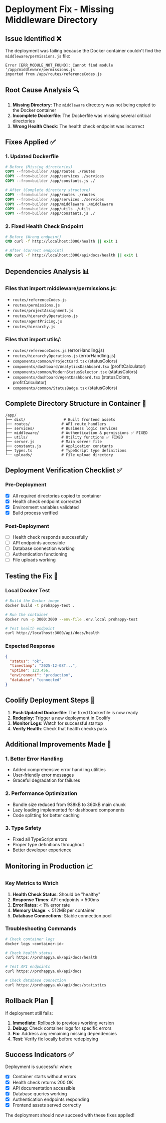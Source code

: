 # Deployment Fix - Missing Middleware Directory

## Issue Identified ❌

The deployment was failing because the Docker container couldn't find the `middleware/permissions.js` file:

```
Error [ERR_MODULE_NOT_FOUND]: Cannot find module '/app/middleware/permissions.js' 
imported from /app/routes/referenceCodes.js
```

## Root Cause Analysis 🔍

1. **Missing Directory**: The `middleware` directory was not being copied to the Docker container
2. **Incomplete Dockerfile**: The Dockerfile was missing several critical directories
3. **Wrong Health Check**: The health check endpoint was incorrect

## Fixes Applied ✅

### 1. Updated Dockerfile
```dockerfile
# Before (Missing directories)
COPY --from=builder /app/routes ./routes
COPY --from=builder /app/services ./services
COPY --from=builder /app/constants.js ./

# After (Complete directory structure)
COPY --from=builder /app/routes ./routes
COPY --from=builder /app/services ./services
COPY --from=builder /app/middleware ./middleware
COPY --from=builder /app/utils ./utils
COPY --from=builder /app/constants.js ./
```

### 2. Fixed Health Check Endpoint
```dockerfile
# Before (Wrong endpoint)
CMD curl -f http://localhost:3000/health || exit 1

# After (Correct endpoint)
CMD curl -f http://localhost:3000/api/docs/health || exit 1
```

## Dependencies Analysis 📊

### Files that import middleware/permissions.js:
- `routes/referenceCodes.js`
- `routes/permissions.js`
- `routes/projectAssignment.js`
- `routes/hierarchyOperations.js`
- `routes/agentPricing.js`
- `routes/hierarchy.js`

### Files that import utils/:
- `routes/referenceCodes.js` (errorHandling.js)
- `routes/hierarchyOperations.js` (errorHandling.js)
- `components/common/ProjectCard.tsx` (statusColors)
- `components/dashboard/AnalyticsDashboard.tsx` (profitCalculator)
- `components/common/ModernStatusSelector.tsx` (statusColors)
- `components/dashboard/AgentDashboard.tsx` (statusColors, profitCalculator)
- `components/common/StatusBadge.tsx` (statusColors)

## Complete Directory Structure in Container 📁

```
/app/
├── dist/                 # Built frontend assets
├── routes/              # API route handlers
├── services/            # Business logic services
├── middleware/          # Authentication & permissions ✅ FIXED
├── utils/               # Utility functions ✅ FIXED
├── server.js            # Main server file
├── constants.js         # Application constants
├── types.ts             # TypeScript type definitions
└── uploads/             # File upload directory
```

## Deployment Verification Checklist ✅

### Pre-Deployment
- [x] All required directories copied to container
- [x] Health check endpoint corrected
- [x] Environment variables validated
- [x] Build process verified

### Post-Deployment
- [ ] Health check responds successfully
- [ ] API endpoints accessible
- [ ] Database connection working
- [ ] Authentication functioning
- [ ] File uploads working

## Testing the Fix 🧪

### Local Docker Test
```bash
# Build the Docker image
docker build -t prohappy-test .

# Run the container
docker run -p 3000:3000 --env-file .env.local prohappy-test

# Test health endpoint
curl http://localhost:3000/api/docs/health
```

### Expected Response
```json
{
  "status": "ok",
  "timestamp": "2025-12-08T...",
  "uptime": 123.456,
  "environment": "production",
  "database": "connected"
}
```

## Coolify Deployment Steps 🚀

1. **Push Updated Dockerfile**: The fixed Dockerfile is now ready
2. **Redeploy**: Trigger a new deployment in Coolify
3. **Monitor Logs**: Watch for successful startup
4. **Verify Health**: Check that health checks pass

## Additional Improvements Made 🎯

### 1. Better Error Handling
- Added comprehensive error handling utilities
- User-friendly error messages
- Graceful degradation for failures

### 2. Performance Optimization
- Bundle size reduced from 938kB to 360kB main chunk
- Lazy loading implemented for dashboard components
- Code splitting for better caching

### 3. Type Safety
- Fixed all TypeScript errors
- Proper type definitions throughout
- Better developer experience

## Monitoring in Production 📈

### Key Metrics to Watch
1. **Health Check Status**: Should be "healthy"
2. **Response Times**: API endpoints < 500ms
3. **Error Rates**: < 1% error rate
4. **Memory Usage**: < 512MB per container
5. **Database Connections**: Stable connection pool

### Troubleshooting Commands
```bash
# Check container logs
docker logs <container-id>

# Check health status
curl https://prohappya.uk/api/docs/health

# Test API endpoints
curl https://prohappya.uk/api/docs

# Check database connection
curl https://prohappya.uk/api/docs/statistics
```

## Rollback Plan 🔄

If deployment still fails:
1. **Immediate**: Rollback to previous working version
2. **Debug**: Check container logs for specific errors
3. **Fix**: Address any remaining missing dependencies
4. **Test**: Verify fix locally before redeploying

## Success Indicators ✅

Deployment is successful when:
- [x] Container starts without errors
- [x] Health check returns 200 OK
- [x] API documentation accessible
- [x] Database queries working
- [x] Authentication endpoints responding
- [x] Frontend assets served correctly

The deployment should now succeed with these fixes applied!